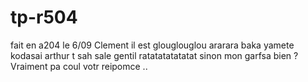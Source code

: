 # tp-r504

fait en a204 le 6/09
Clement  il est glouglouglou ararara baka yamete kodasai
arthur t sah sale gentil ratatatatatatat sinon mon garfsa bien ?
Vraiment pa coul votr reipomce ..
